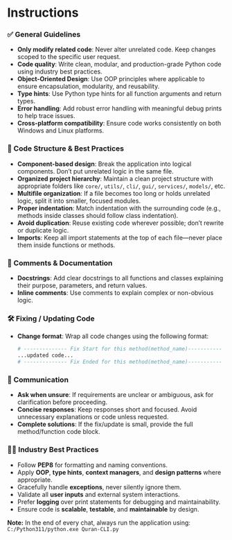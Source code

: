 # Instructions

### ✅ General Guidelines
- **Only modify related code**: Never alter unrelated code. Keep changes scoped to the specific user request.
- **Code quality**: Write clean, modular, and production-grade Python code using industry best practices.
- **Object-Oriented Design**: Use OOP principles where applicable to ensure encapsulation, modularity, and reusability.
- **Type hints**: Use Python type hints for all function arguments and return types.
- **Error handling**: Add robust error handling with meaningful debug prints to help trace issues.
- **Cross-platform compatibility**: Ensure code works consistently on both Windows and Linux platforms.

### 🧱 Code Structure & Best Practices
- **Component-based design**: Break the application into logical components. Don’t put unrelated logic in the same file.
- **Organized project hierarchy**: Maintain a clean project structure with appropriate folders like `core/`, `utils/`, `cli/`, `gui/`, `services/`, `models/`, etc.
- **Multifile organization**: If a file becomes too long or holds unrelated logic, split it into smaller, focused modules.
- **Proper indentation**: Match indentation with the surrounding code (e.g., methods inside classes should follow class indentation).
- **Avoid duplication**: Reuse existing code wherever possible; don’t rewrite or duplicate logic.
- **Imports**: Keep all import statements at the top of each file—never place them inside functions or methods.

### 📃 Comments & Documentation
- **Docstrings**: Add clear docstrings to all functions and classes explaining their purpose, parameters, and return values.
- **Inline comments**: Use comments to explain complex or non-obvious logic.

### 🛠️ Fixing / Updating Code
- **Change format**: Wrap all code changes using the following format:
  ```python
  # -------------- Fix Start for this method(method_name)-----------
  ...updated code...
  # -------------- Fix Ended for this method(method_name)-----------
  ```

### 🧠 Communication
- **Ask when unsure**: If requirements are unclear or ambiguous, ask for clarification before proceeding.
- **Concise responses**: Keep responses short and focused. Avoid unnecessary explanations or code unless requested.
- **Complete solutions**: If the fix/update is small, provide the full method/function code block.

### 🧑‍💻 Industry Best Practices
- Follow **PEP8** for formatting and naming conventions.
- Apply **OOP**, **type hints**, **context managers**, and **design patterns** where appropriate.
- Gracefully handle **exceptions**, never silently ignore them.
- Validate all **user inputs** and external system interactions.
- Prefer **logging** over print statements for debugging and maintainability.
- Ensure code is **scalable**, **testable**, and **maintainable** by design.

**Note:** In the end of every chat, always run the application using:
`C:/Python311/python.exe Quran-CLI.py`
